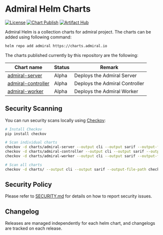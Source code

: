 # Admiral Helm Charts

[![License](https://img.shields.io/badge/License-Apache%202.0-blue.svg)](https://opensource.org/licenses/Apache-2.0)
[![Chart Publish](https://github.com/mberwanger/admiral-helm/actions/workflows/publish.yaml/badge.svg?branch=master)](https://github.com/mberwanger/admiral-helm/actions/workflows/publish.yaml)
[![Artifact Hub](https://img.shields.io/endpoint?url=https://artifacthub.io/badge/repository/admiral)](https://artifacthub.io/packages/search?repo=admiral)

Admiral Helm is a collection charts for admiral project. The charts can be added using following command:

```bash
helm repo add admiral https://charts.admiral.io
```

The charts published currently by this repository are the following:

| Chart name                                                                                             | Status | Remark                         |
| ------------------------------------------------------------------------------------------------------ | ------ | ------------------------------ |
| [admiral-server](https://github.com/mberwanger/admiral-helm/tree/master/charts/admiral-server)         | Alpha  | Deploys the Admiral Server     |
| [admiral-controller](https://github.com/mberwanger/admiral-helm/tree/master/charts/admiral-controller) | Alpha  | Deploys the Admiral Controller |
| [admiral-worker](https://github.com/mberwanger/admiral-helm/tree/master/charts/admiral-worker)         | Alpha  | Deploys the Admiral Worker     |

## Security Scanning

You can run security scans locally using [Checkov](https://www.checkov.io/):

```bash
# Install Checkov
pip install checkov

# Scan individual charts
checkov -d charts/admiral-server --output cli --output sarif --output-file-path checkov-results.sarif --var-file charts/admiral-server/ci/test-values.yaml
checkov -d charts/admiral-controller --output cli --output sarif --output-file-path checkov-results.sarif --var-file charts/admiral-controller/ci/test-values.yaml
checkov -d charts/admiral-worker --output cli --output sarif --output-file-path checkov-results.sarif --var-file charts/admiral-worker/ci/test-values.yaml

# Scan all charts
checkov -d charts/ --output cli --output sarif --output-file-path checkov-results.sarif --var-file charts/admiral-server/ci/test-values.yaml --var-file charts/admiral-controller/ci/test-values.yaml --var-file charts/admiral-worker/ci/test-values.yaml
```

## Security Policy

Please refer to [SECURITY.md](https://github.com/mberwanger/admiral-helm/blob/master/SECURITY.md) for details on how to report security issues.

## Changelog

Releases are managed independently for each helm chart, and changelogs are tracked on each release.
